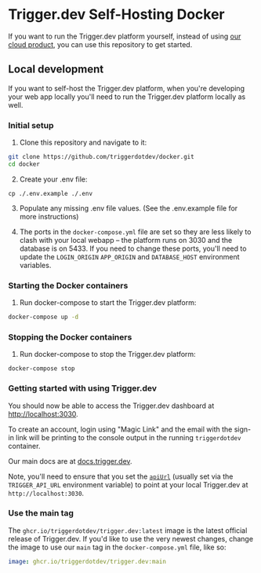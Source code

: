 # Trigger.dev Self-Hosting Docker

If you want to run the Trigger.dev platform yourself, instead of using [our cloud product](https://trigger.dev), you can use this repository to get started.

## Local development

If you want to self-host the Trigger.dev platform, when you're developing your web app locally you'll need to run the Trigger.dev platform locally as well.

### Initial setup

1. Clone this repository and navigate to it:

```sh
git clone https://github.com/triggerdotdev/docker.git
cd docker
```

2. Create your .env file:

```
cp ./.env.example ./.env
```

3. Populate any missing .env file values. (See the .env.example file for more instructions)

4. The ports in the `docker-compose.yml` file are set so they are less likely to clash with your local webapp – the platform runs on 3030 and the database is on 5433. If you need to change these ports, you'll need to update the `LOGIN_ORIGIN` `APP_ORIGIN` and `DATABASE_HOST` environment variables.

### Starting the Docker containers

1. Run docker-compose to start the Trigger.dev platform:

```sh
docker-compose up -d
```

### Stopping the Docker containers

1. Run docker-compose to stop the Trigger.dev platform:

```
docker-compose stop
```

### Getting started with using Trigger.dev

You should now be able to access the Trigger.dev dashboard at [http://localhost:3030](http://localhost:3030/).

To create an account, login using "Magic Link" and the email with the sign-in link will be printing to the console output in the running `triggerdotdev` container.

Our main docs are at [docs.trigger.dev](https://docs.trigger.dev/).

Note, you'll need to ensure that you set the [`apiUrl`](https://trigger.dev/docs/sdk/triggerclient/constructor#parameters) (usually set via the ` TRIGGER_API_URL` environment variable) to point at your local Trigger.dev at `http://localhost:3030`.

### Use the main tag

The `ghcr.io/triggerdotdev/trigger.dev:latest` image is the latest official release of Trigger.dev. If you'd like to use the very newest changes, change the image to use our `main` tag in the `docker-compose.yml` file, like so:

```yaml
image: ghcr.io/triggerdotdev/trigger.dev:main
```
